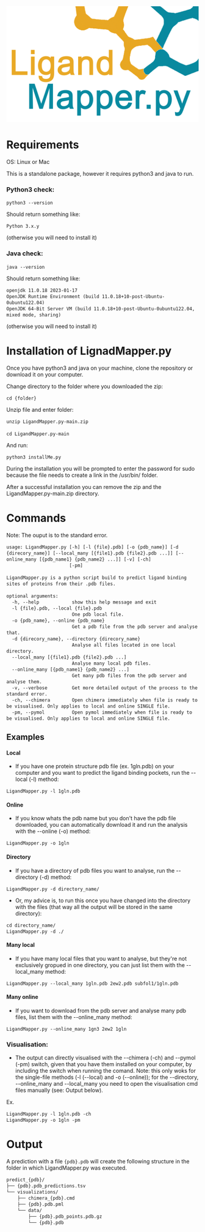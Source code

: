 <div style="text-align: right;">
<img align='rigth' src="img/logo_no_bg.png">
</div>

# Requirements

OS: Linux or Mac

This is a standalone package, however it requires python3 and java to run. 

### Python3 check:
```
python3 --version
```
Should return something like: 
```
Python 3.x.y
```
(otherwise you will need to install it)

### Java check:
```
java --version
```
Should return something like: 
```
openjdk 11.0.18 2023-01-17
OpenJDK Runtime Environment (build 11.0.18+10-post-Ubuntu-0ubuntu122.04)
OpenJDK 64-Bit Server VM (build 11.0.18+10-post-Ubuntu-0ubuntu122.04, mixed mode, sharing)
```
(otherwise you will need to install it)

# Installation of LignadMapper.py

Once you have python3 and java on your machine, clone the repository or download it on your computer.

Change directory to the folder where you downloaded the zip:

```
cd {folder} 
```

Unzip file and enter folder:

``` 
unzip LigandMapper.py-main.zip

cd LigandMapper.py-main
```

And run:

```
python3 installMe.py 
```

During the installation you will be prompted to enter the password for sudo because the file needs to create a link in the /usr/bin/ folder.

After a successful installation you can remove the zip and the LigandMapper.py-main.zip directory. 

# Commands
Note: The ouput is to the standard error.
```
usage: LigandMapper.py [-h] [-l {file}.pdb] [-o {pdb_name}] [-d {direcory_name}] [--local_many [{file1}.pdb {file2}.pdb ...]] [--online_many [{pdb_name1} {pdb_name2} ...]] [-v] [-ch]
                       [-pm]

LigandMapper.py is a python script build to predict ligand binding sites of proteins from their .pdb files.

optional arguments:
  -h, --help            show this help message and exit
  -l {file}.pdb, --local {file}.pdb
                        One pdb local file.
  -o {pdb_name}, --online {pdb_name}
                        Get a pdb file from the pdb server and analyse that.
  -d {direcory_name}, --directory {direcory_name}
                        Analyse all files located in one local directory.
  --local_many [{file1}.pdb {file2}.pdb ...]
                        Analyse many local pdb files.
  --online_many [{pdb_name1} {pdb_name2} ...]
                        Get many pdb files from the pdb server and analyse them.
  -v, --verbose         Get more detailed output of the process to the standard error.
  -ch, --chimera        Open chimera immediately when file is ready to be visualised. Only applies to local and online SINGLE file.
  -pm, --pymol          Open pymol immediately when file is ready to be visualised. Only applies to local and online SINGLE file.
```

## Examples

#### Local
* If you have one protein structure pdb file (ex. 1gln.pdb) on your computer and you want to predict the ligand binding pockets, run the --local (-l) method:
```
LigandMapper.py -l 1gln.pdb 
```

#### Online
* If you know whats the pdb name but you don't have the pdb file downloaded, you can automatically download it and run the analysis with the --online (-o) method:
```
LigandMapper.py -o 1gln
```

#### Directory
* If you have a directory of pdb files you want to analyse, run the --directory (-d) method:
```
LigandMapper.py -d directory_name/
```
* Or, my advice is, to run this once you have changed into the directory with the files (that way all the output will be stored in the same directory):
```
cd directory_name/
LigandMapper.py -d ./
```

#### Many local
* If you have many local files that you want to analyse, but they're not exclusively gropued in one directory, you can just list them with the --local_many method:
```
LigandMapper.py --local_many 1gln.pdb 2ew2.pdb subfol1/1gln.pdb  
```
#### Many online
* If you want to download from the pdb server and analyse many pdb files, list them with the --online_many method:
```
LigandMapper.py --online_many 1gn3 2ew2 1gln
```

### Visualisation:
* The output can directly visualised with the --chimera (-ch) and --pymol (-pm) switch, given that you have them installed on your computer, by including the switch when running the comand. Note: this only woks for the single-file methods (-l (--local) and -o (--online)); for the --directory, --online_many and --local_many you need to open the visualisation cmd files manually (see: Output below).

Ex. 
```
LigandMapper.py -l 1gln.pdb -ch
LigandMapper.py -o 1gln -pm
```

# Output

A prediction with a file ```{pdb}.pdb``` will create the following structure in the folder in which LigandMapper.py was executed. 

```
predict_{pdb}/
├── {pdb}.pdb_predictions.tsv
└── visualizations/
    ├── chimera_{pdb}.cmd
    ├── {pdb}.pdb.pml
    └── data/
        ├── {pdb}.pdb_points.pdb.gz
        └── {pdb}.pdb 
```